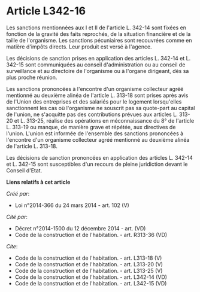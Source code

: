 # Article L342-16

Les sanctions mentionnées aux I et II de l'article L. 342-14 sont fixées en fonction de la gravité des faits reprochés, de la
situation financière et de la taille de l'organisme. Les sanctions pécuniaires sont recouvrées comme en matière d'impôts
directs. Leur produit est versé à l'agence. 

Les décisions de sanction prises en application des articles L. 342-14 et L. 342-15 sont communiquées au conseil
d'administration ou au conseil de surveillance et au directoire de l'organisme ou à l'organe dirigeant, dès sa plus proche
réunion. 

Les sanctions prononcées à l'encontre d'un organisme collecteur agréé mentionné au deuxième alinéa de l'article L. 313-18
sont prises après avis de l'Union des entreprises et des salariés pour le logement lorsqu'elles sanctionnent les cas où
l'organisme ne souscrit pas sa quote-part au capital de l'union, ne s'acquitte pas des contributions prévues aux articles L.
313-20 et L. 313-25, réalise des opérations en méconnaissance du 8° de l'article L. 313-19 ou manque, de manière grave et
répétée, aux directives de l'union. L'union est informée de l'ensemble des sanctions prononcées à l'encontre d'un organisme
collecteur agréé mentionné au deuxième alinéa de l'article L. 313-18. 

Les décisions de sanction prononcées en application des articles L. 342-14 et L. 342-15 sont susceptibles d'un recours de
pleine juridiction devant le Conseil d'Etat.

**Liens relatifs à cet article**

_Créé par_:

  - Loi n°2014-366 du 24 mars 2014 - art. 102 (V)

_Cité par_:

  - Décret n°2014-1500 du 12 décembre 2014 - art. (VD)
  - Code de la construction et de l'habitation. - art. R313-36 (VD)

_Cite_:

  - Code de la construction et de l'habitation. - art. L313-18 (V)
  - Code de la construction et de l'habitation. - art. L313-20 (V)
  - Code de la construction et de l'habitation. - art. L313-25 (V)
  - Code de la construction et de l'habitation. - art. L342-14 (VD)
  - Code de la construction et de l'habitation. - art. L342-15 (VD)
